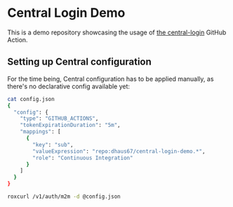 # Central Login Demo

This is a demo repository showcasing the usage of [the central-login](https://github.com/stackrox/central-login) GitHub Action.


## Setting up Central configuration

For the time being, Central configuration has to be applied manually, as there's no declarative config available yet:
```bash
cat config.json
{
  "config": {
    "type": "GITHUB_ACTIONS",
    "tokenExpirationDuration": "5m",
    "mappings": [
      {
        "key": "sub",
        "valueExpression": "repo:dhaus67/central-login-demo.*",
        "role": "Continuous Integration"
      }
    ]
  }
}

roxcurl /v1/auth/m2m -d @config.json
```

